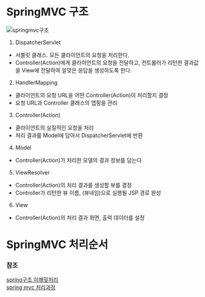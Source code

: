 # SpringMVC 구조
![springmvc구조](https://user-images.githubusercontent.com/46726709/110488901-44598f00-8132-11eb-87c4-a3a5e2844b2c.PNG)<br>

1. DispatcherServlet <br>
- 서블릿 클래스. 모든 클라이언트의 요청을 처리한다.
- Controller(Action)에게 클라이언트의 요청을 전달하고, 컨트롤러가 리턴한 결과값을 View에 전달하여 알맞은 응답을 생성하도록 한다.
2. HandlerMapping 
- 클라이언트의 요청 URL을 어떤 Controller(Action)이 처리할지 결정
- 요청 URL과 Controller 클래스의 맵핑을 관리
3. Controller(Action)
- 클라이언트의 실질적인 요청을 처리
- 처리 결과를 Model에 담아서 DispatcherServlet에 반환
4. Model
- Controller(Action)가 처리한 모델의 결과 정보를 담는다
5. ViewResolver
- Controller(Action)의 처리 결과를 생성할 뷰를 결정
- Controller가 리턴한 뷰 이름, (뷰네임)으로 실행될 JSP 경로 완성
6. View
- Controller(Action)의 처리 결과 화면, 출력 데이터를 설정




# SpringMVC 처리순서



### 참조 
[spring구조 이해및처리](https://iri-kang.tistory.com/4)<br>
[spring mvc 처리과정](https://jeong-pro.tistory.com/96)<br>
